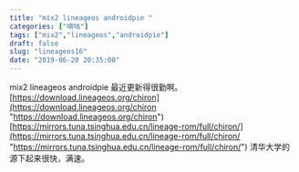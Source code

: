 ```yaml
---
title: "mix2 lineageos androidpie "
categories: ["嘀咕"]
tags: ["mix2","lineageos","androidpie"]
draft: false
slug: "lineageos16"
date: "2019-06-20 20:35:00"
---
```


mix2 lineageos androidpie 最近更新得很勤啊。
[https://download.lineageos.org/chiron](https://download.lineageos.org/chiron "https://download.lineageos.org/chiron")
[https://mirrors.tuna.tsinghua.edu.cn/lineage-rom/full/chiron/](https://mirrors.tuna.tsinghua.edu.cn/lineage-rom/full/chiron/ "https://mirrors.tuna.tsinghua.edu.cn/lineage-rom/full/chiron/")
清华大学的源下起来很快，满速。
